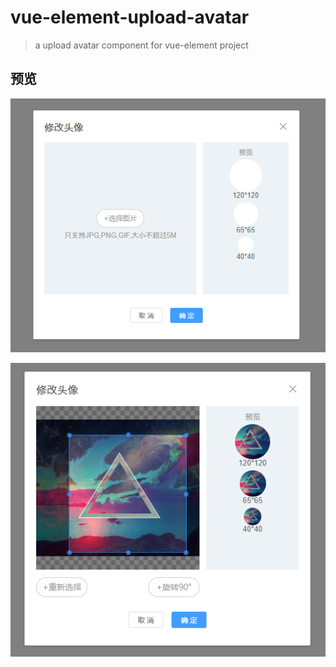 # vue-element-upload-avatar

> a upload avatar component for vue-element project

## 预览

![step1](src/assets/1.png)

![step2](src/assets/2.png)